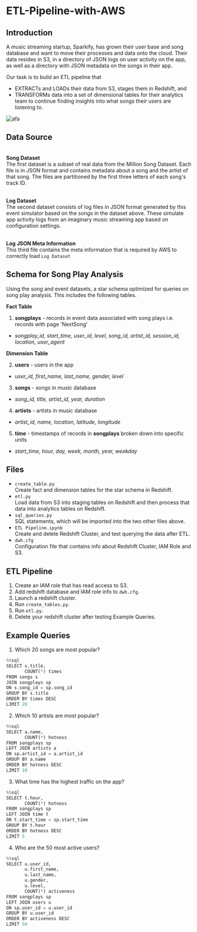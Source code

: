 # ETL-Pipeline-with-AWS

## Introduction

A music streaming startup, Sparkify, has grown their user base and song database and want to move their processes and data onto the cloud. Their data resides in S3, in a directory of JSON logs on user activity on the app, as well as a directory with JSON metadata on the songs in their app.

Our task is to build an ETL pipeline that 
- EXTRACTs and LOADs their data from S3, stages them in Redshift, and 
- TRANSFORMs data into a set of dimensional tables for their analytics team to continue finding insights into what songs their users are listening to.

![afa](https://video.udacity-data.com/topher/2022/May/62770f73_sparkify-s3-to-redshift-etl/sparkify-s3-to-redshift-etl.png)

## Data Source
<br>**Song Dataset**
<br>The first dataset is a subset of real data from the Million Song Dataset. Each file is in JSON format and contains metadata about a song and the artist of that song. The files are partitioned by the first three letters of each song's track ID.

<br>**Log Dataset**
<br>The second dataset consists of log files in JSON format generated by this event simulator based on the songs in the dataset above. These simulate app activity logs from an imaginary music streaming app based on configuration settings.

<br>**Log JSON Meta Information**
<br>This third file contains the meta information that is required by AWS to correctly load `Log Dataset`

## Schema for Song Play Analysis
Using the song and event datasets, a star schema optimized for queries on song play analysis. This includes the following tables.

**Fact Table**<br>
1. **songplays** - records in event data associated with song plays i.e. records with page 'NextSong'
- *songplay_id, start_time, user_id, level, song_id, artist_id, session_id, location, user_agent*

**Dimension Table**<br>

2. **users** - users in the app
- *user_id, first_name, last_name, gender, level*

3. **songs** - songs in music database
- *song_id, title, artist_id, year, duration*

4. **artists** - artists in music database
- *artist_id, name, location, latitude, longitude*

5. **time** - timestamps of records in **songplays** broken down into specific units
- *start_time, hour, day, week, month, year, weekday*

## Files
- `create_table.py` <br>Create fact and dimension tables for the star schema in Redshift.
- `etl.py` <br>Load data from S3 into staging tables on Redshift and then process that data into analytics tables on Redshift.
- `sql_queries.py` <br>SQL statements, which will be imported into the two other files above.
- `ETL Pipeline.ipynb` <br>Create and delete Redshift Cluster, and test querying the data after ETL.
- `dwh.cfg` <br>Configuration file that contains info about Redshift Cluster, IAM Role and S3. 

## ETL Pipeline
1. Create an IAM role that has read access to S3.
2. Add redshift database and IAM role info to `dwh.cfg`.
3. Launch a redshift cluster.
4. Run `create_tables.py`.
5. Run `etl.py`.
6. Delete your redshift cluster after testing Example Queries.

## Example Queries
1. Which 20 songs are most popular?
```python
%%sql
SELECT s.title,
       COUNT(*) times
FROM songs s
JOIN songplays sp
ON s.song_id = sp.song_id
GROUP BY s.title
ORDER BY times DESC
LIMIT 20
```

2. Which 10 artists are most popular?
```python
%%sql
SELECT a.name,
       COUNT(*) hotness
FROM songplays sp
LEFT JOIN artists a
ON sp.artist_id = a.artist_id
GROUP BY a.name
ORDER BY hotness DESC
LIMIT 10
```

3. What time has the highest traffic on the app?
```python
%%sql
SELECT t.hour,
       COUNT(*) hotness
FROM songplays sp
LEFT JOIN time t
ON t.start_time = sp.start_time
GROUP BY t.hour
ORDER BY hotness DESC
LIMIT 5
```

4. Who are the 50 most active users?
```python
%%sql
SELECT u.user_id,
       u.first_name,
       u.last_name,
       u.gender,
       u.level,
       COUNT(*) activeness
FROM songplays sp
LEFT JOIN users u
ON sp.user_id = u.user_id
GROUP BY u.user_id
ORDER BY activeness DESC
LIMIT 50
```

